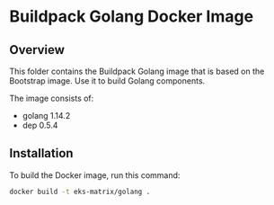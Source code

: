 # Buildpack Golang Docker Image

## Overview

This folder contains the Buildpack Golang image that is based on the Bootstrap image. Use it to build Golang components.

The image consists of:

- golang 1.14.2
- dep 0.5.4

## Installation

To build the Docker image, run this command:

```bash
docker build -t eks-matrix/golang .
```